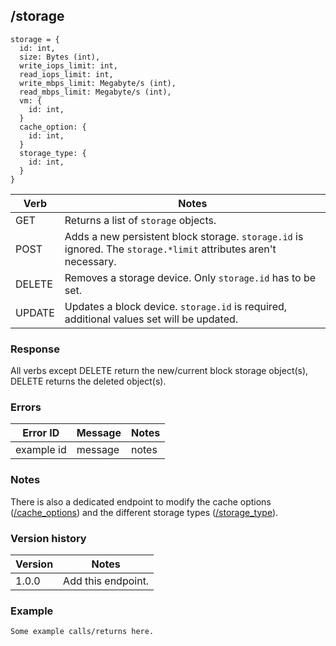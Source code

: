 ## /storage

```
storage = {
  id: int,
  size: Bytes (int),
  write_iops_limit: int,
  read_iops_limit: int,
  write_mbps_limit: Megabyte/s (int),
  read_mbps_limit: Megabyte/s (int),
  vm: {
    id: int,
  }
  cache_option: {
    id: int,
  }
  storage_type: {
    id: int,
  }
}
```

| Verb | Notes |
|------|-------|
| GET  | Returns a list of `storage` objects. |
| POST | Adds a new persistent block storage. `storage.id` is ignored. The `storage.*limit` attributes aren't necessary. |
| DELETE | Removes a storage device. Only `storage.id` has to be set. |
| UPDATE | Updates a block device. `storage.id` is required, additional values set will be updated. |

### Response

All verbs except DELETE return the new/current block storage object(s), DELETE returns the deleted object(s).

### Errors

| Error ID | Message | Notes |
|----------|---------|-------|
| example id | message  | notes |

### Notes

There is also a dedicated endpoint to modify the cache options ([/cache_options](cache_options.md)) and the different storage types ([/storage_type](storage_type.md)).

### Version history

| Version | Notes |
|---------|-------|
| 1.0.0 | Add this endpoint. |

### Example

```
Some example calls/returns here.
```
